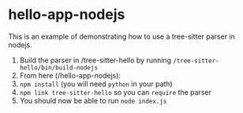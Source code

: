 # hello-app-nodejs

This is an example of demonstrating how to use a tree-sitter parser in nodejs.

1. Build the parser in /tree-sitter-hello by running `/tree-sitter-hello/bin/build-nodejs`
2. From here (/hello-app-nodejs):
  1. `npm install` (you will need `python` in your path)
  2. `npm link tree-sitter-hello` so you can `require` the parser
  3. You should now be able to run `node index.js`

